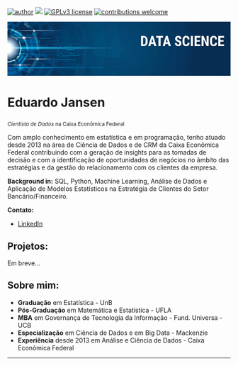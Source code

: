 [![author](https://img.shields.io/badge/author-carlosfab-red.svg)](https://www.linkedin.com/in/carlosfab) [![](https://img.shields.io/badge/python-3.9.1+-blue.svg)](https://www.python.org/downloads/release/python-391/) [![GPLv3 license](https://img.shields.io/badge/License-GPLv3-blue.svg)](http://perso.crans.org/besson/LICENSE.html) [![contributions welcome](https://img.shields.io/badge/contributions-welcome-brightgreen.svg?style=flat)](https://github.com/carlosfab/data_science/issues)

<p align="center">
  <img src="banner.png" >
</p>

# Eduardo Jansen
<sub>*Cientista de Dados* na Caixa Econômica Federal</sub>

Com amplo conhecimento em estatística e em programação, tenho atuado desde 2013 na área de Ciência de Dados e de CRM da Caixa Econômica Federal contribuindo com a geração de insights para as tomadas de decisão e com a identificação de oportunidades de negócios no âmbito das estratégias e da gestão do relacionamento com os clientes da empresa.

**Background in:** SQL, Python, Machine Learning, Análise de Dados e Aplicação de Modelos Estatísticos na Estratégia de Clientes do Setor Bancário/Financeiro.

**Contato:**
* [LinkedIn](https://www.linkedin.com/in/eduardo-jansen-b18289165/)

## Projetos:
Em breve...

## Sobre mim:
* **Graduação** em Estatística - UnB
* **Pós-Graduação** em Matemática e Estatística - UFLA
* **MBA** em Governança de Tecnologia da Informação - Fund. Universa - UCB
* **Especialização** em Ciência de Dados e em Big Data - Mackenzie
* **Experiência** desde 2013 em Análise e Ciência de Dados - Caixa Econômica Federal

---
